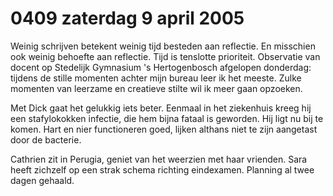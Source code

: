 # 0409 zaterdag 9 april 2005
Weinig schrijven betekent weinig tijd besteden aan reflectie. En misschien ook weinig behoefte aan reflectie. Tijd is tenslotte prioriteit. Observatie van docent op Stedelijk Gymnasium 's Hertogenbosch afgelopen donderdag: tijdens de stille momenten achter mijn bureau leer ik het meeste. Zulke momenten van leerzame en creatieve stilte wil ik meer gaan opzoeken.

Met Dick gaat het gelukkig iets beter. Eenmaal in het ziekenhuis kreeg hij een stafylokokken infectie, die hem bijna fataal is geworden. Hij ligt nu bij te komen. Hart en nier functioneren goed, lijken althans niet te zijn aangetast door de bacterie.

Cathrien zit in Perugia, geniet van het weerzien met haar vrienden. Sara heeft zichzelf op een strak schema richting eindexamen. Planning al twee dagen gehaald.
